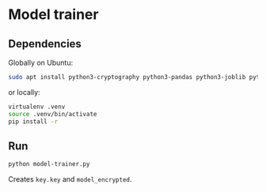# Model trainer

## Dependencies

Globally on Ubuntu:

```sh
sudo apt install python3-cryptography python3-pandas python3-joblib python3-sklearn
```

or locally:

```sh
virtualenv .venv
source .venv/bin/activate
pip install -r
```

## Run

```sh
python model-trainer.py
```

Creates `key.key` and `model_encrypted`.
